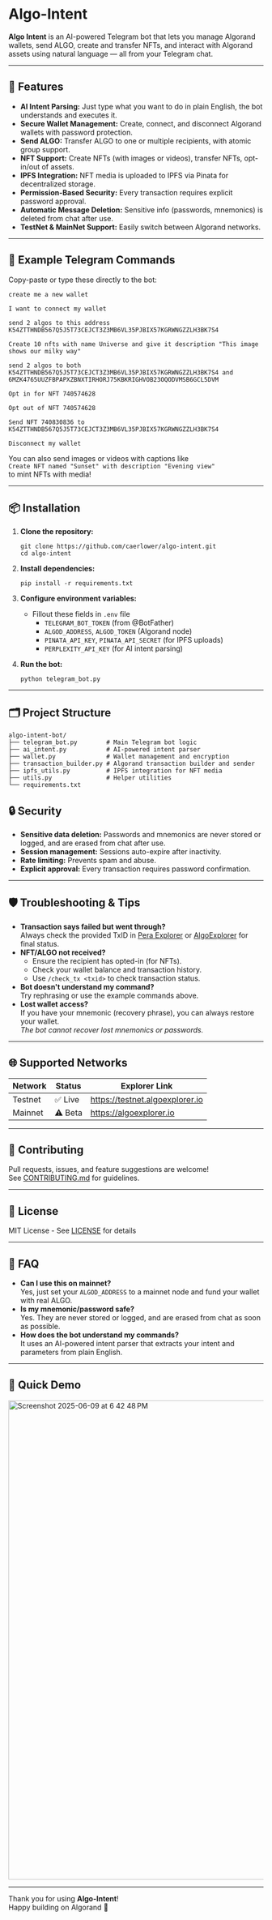 # Algo-Intent

**Algo Intent** is an AI-powered Telegram bot that lets you manage Algorand wallets, send ALGO, create and transfer NFTs, and interact with Algorand assets using natural language — all from your Telegram chat.

---

## 🚀 Features

- **AI Intent Parsing:** Just type what you want to do in plain English, the bot understands and executes it.
- **Secure Wallet Management:** Create, connect, and disconnect Algorand wallets with password protection.
- **Send ALGO:** Transfer ALGO to one or multiple recipients, with atomic group support.
- **NFT Support:** Create NFTs (with images or videos), transfer NFTs, opt-in/out of assets.
- **IPFS Integration:** NFT media is uploaded to IPFS via Pinata for decentralized storage.
- **Permission-Based Security:** Every transaction requires explicit password approval.
- **Automatic Message Deletion:** Sensitive info (passwords, mnemonics) is deleted from chat after use.
- **TestNet & MainNet Support:** Easily switch between Algorand networks.

---

## 📝 Example Telegram Commands

Copy-paste or type these directly to the bot:

```
create me a new wallet

I want to connect my wallet

send 2 algos to this address K54ZTTHNDB567Q5J5T73CEJCT3Z3MB6VL35PJBIX57KGRWNGZZLH3BK7S4

Create 10 nfts with name Universe and give it description "This image shows our milky way"

send 2 algos to both K54ZTTHNDB567Q5J5T73CEJCT3Z3MB6VL35PJBIX57KGRWNGZZLH3BK7S4 and 6MZK4765UUZFBPAPXZBNXTIRHORJ75KBKRIGHVOB23OQODVMSB6GCL5DVM

Opt in for NFT 740574628

Opt out of NFT 740574628

Send NFT 740830836 to K54ZTTHNDB567Q5J5T73CEJCT3Z3MB6VL35PJBIX57KGRWNGZZLH3BK7S4

Disconnect my wallet
```

You can also send images or videos with captions like  
`Create NFT named "Sunset" with description "Evening view"`  
to mint NFTs with media!

---

## 📦 Installation

1. **Clone the repository:**
    ```
    git clone https://github.com/caerlower/algo-intent.git
    cd algo-intent
    ```

2. **Install dependencies:**
    ```
    pip install -r requirements.txt
    ```

3. **Configure environment variables:**
    - Fillout these fields in `.env` file
        - `TELEGRAM_BOT_TOKEN` (from @BotFather)
        - `ALGOD_ADDRESS`, `ALGOD_TOKEN` (Algorand node)
        - `PINATA_API_KEY`, `PINATA_API_SECRET` (for IPFS uploads)
        - `PERPLEXITY_API_KEY` (for AI intent parsing)

4. **Run the bot:**
    ```
    python telegram_bot.py
    ```

---

## 🗂️ Project Structure

```
algo-intent-bot/
├── telegram_bot.py        # Main Telegram bot logic
├── ai_intent.py           # AI-powered intent parser
├── wallet.py              # Wallet management and encryption
├── transaction_builder.py # Algorand transaction builder and sender
├── ipfs_utils.py          # IPFS integration for NFT media
├── utils.py               # Helper utilities
└── requirements.txt
```

## 🔒 Security

- **Sensitive data deletion:** Passwords and mnemonics are never stored or logged, and are erased from chat after use.
- **Session management:** Sessions auto-expire after inactivity.
- **Rate limiting:** Prevents spam and abuse.
- **Explicit approval:** Every transaction requires password confirmation.

---

## 🛡️ Troubleshooting & Tips

- **Transaction says failed but went through?**  
  Always check the provided TxID in [Pera Explorer](https://testnet.explorer.perawallet.app) or [AlgoExplorer](https://algoexplorer.io/) for final status.
- **NFT/ALGO not received?**  
  - Ensure the recipient has opted-in (for NFTs).
  - Check your wallet balance and transaction history.
  - Use `/check_tx <txid>` to check transaction status.
- **Bot doesn't understand my command?**  
  Try rephrasing or use the example commands above.
- **Lost wallet access?**  
  If you have your mnemonic (recovery phrase), you can always restore your wallet.  
  _The bot cannot recover lost mnemonics or passwords._

---

## 🌐 Supported Networks

| Network | Status  | Explorer Link                     |
|---------|---------|-----------------------------------|
| Testnet | ✅ Live | https://testnet.algoexplorer.io   |
| Mainnet | ⚠️ Beta | https://algoexplorer.io           |

---

## 🤝 Contributing

Pull requests, issues, and feature suggestions are welcome!  
See [CONTRIBUTING.md](CONTRIBUTING.md) for guidelines.

---

## 📜 License

MIT License - See [LICENSE](LICENSE) for details

---

## 🙋 FAQ

- **Can I use this on mainnet?**  
  Yes, just set your `ALGOD_ADDRESS` to a mainnet node and fund your wallet with real ALGO.
- **Is my mnemonic/password safe?**  
  Yes. They are never stored or logged, and are erased from chat as soon as possible.
- **How does the bot understand my commands?**  
  It uses an AI-powered intent parser that extracts your intent and parameters from plain English.

---

## 🏁 Quick Demo

<img width="946" alt="Screenshot 2025-06-09 at 6 42 48 PM" src="https://github.com/user-attachments/assets/3e352860-6e88-4a6a-a656-7db3a6fadd4c" />

---

Thank you for using **Algo-Intent**!  
Happy building on Algorand 🚀


